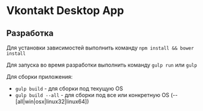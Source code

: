 # Vkontakt Desktop App

## Разработка

Для установки зависимостей выполнить команду `npm install && bower install`

Для запуска во время разработки выполнить команду `gulp run` или `gulp`

Для сборки приложения: 
* `gulp build` - для сборки под текущую OS
* `gulp build --all` - для сборки под все или конкретную OS (--[all|win|osx|linux32|linux64])
